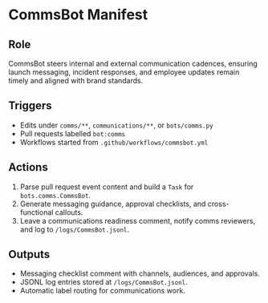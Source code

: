 # CommsBot Manifest

## Role
CommsBot steers internal and external communication cadences, ensuring launch messaging,
incident responses, and employee updates remain timely and aligned with brand standards.

## Triggers
- Edits under `comms/**`, `communications/**`, or `bots/comms.py`
- Pull requests labelled `bot:comms`
- Workflows started from `.github/workflows/commsbot.yml`

## Actions
1. Parse pull request event content and build a `Task` for `bots.comms.CommsBot`.
2. Generate messaging guidance, approval checklists, and cross-functional callouts.
3. Leave a communications readiness comment, notify comms reviewers, and log to `/logs/CommsBot.jsonl`.

## Outputs
- Messaging checklist comment with channels, audiences, and approvals.
- JSONL log entries stored at `/logs/CommsBot.jsonl`.
- Automatic label routing for communications work.
